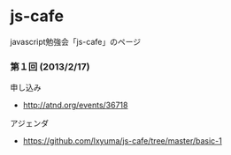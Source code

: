 js-cafe
=======

javascript勉強会「js-cafe」のページ



### 第１回 (2013/2/17)

申し込み

- http://atnd.org/events/36718

アジェンダ

- https://github.com/lxyuma/js-cafe/tree/master/basic-1
